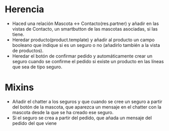 # Herencia
* Haced una relación Mascota <-> Contacto(res.partner) y añadir en las vistas de Contacto, un smartbutton de las mascotas asociadas, si las tiene.
* Heredar producto(product.template) y añadir al producto un campo booleano que indique si es un seguro o no (añadirlo también a la vista de productos).
* Heredar el botón de confirmar pedido y automáticamente crear un seguro cuando se confirme el pedido si existe un producto en las líneas que sea de tipo seguro.


# Mixins
* Añadir el chatter a los seguros y que cuando se cree un seguro a partir del botón de la mascota, que aparezca un mensaje en el chatter con la mascota desde la que se ha creado ese seguro.
* Si el seguro se crea a partir del pedido, que añada un mensaje del pedido del que viene

